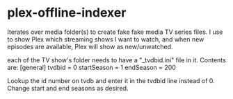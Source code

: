 # plex-offline-indexer
Iterates over media folder(s) to create fake fake media TV series files.  I use to show Plex which streaming shows I want to watch, and when new episodes are available, Plex will show as new/unwatched.

each of the TV show's folder needs to have a "_tvdbid.ini" file in it.  Contents are:
[general]
tvdbid = 0
startSeason = 1
endSeason = 200



Lookup the id number on tvdb and enter it in the tvdbid line instead of 0.
Change start and end seasons as desired.

